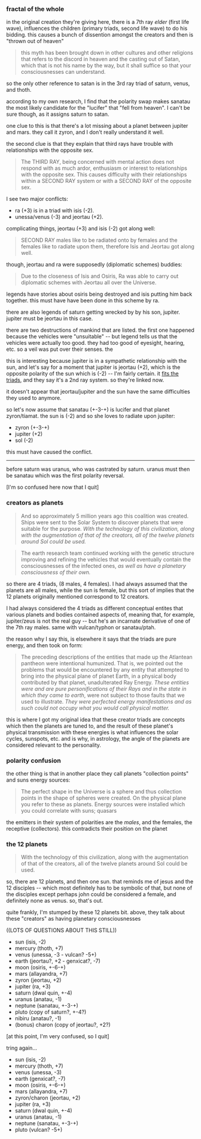 
### fractal of the whole

in the original creation they're giving here, there is a 7th ray *elder* (first life wave), influences the children (primary triads, second life wave) to do his bidding. this causes a bunch of dissention amongst the creators and then is "thrown out of heaven"

> this myth has been brought down in other cultures and other religions that refers to the discord in heaven and the casting out of Satan, which that is not his name by the way, but it shall suffice so that your consciousnesses can understand.

so the only other reference to satan is in the 3rd ray triad of saturn, venus, and thoth.

according to my own research, I find that the polarity swap makes sanatau the most likely candidate for the "lucifer" that "fell from heaven". I can't be sure though, as it assigns saturn to satan.

one clue to this is that there's a lot missing about a planet between jupiter and mars. they call it zyron, and I don't really understand it well.

the second clue is that they explain that third rays have trouble with relationships with the opposite sex.

> The THIRD RAY, being concerned with mental action does not respond with as much ardor, enthusiasm or interest to relationships with the opposite sex. This causes difficulty with their relationships within a SECOND RAY system or with a SECOND RAY of the opposite sex.

I see two major conflicts:

- ra (+3) is in a triad with isis (-2).
- unessa/venus (-3) and jeortau (+2).

complicating things, jeortau (+3) and isis (-2) got along well:

> SECOND RAY males like to be radiated onto by females and the females like to radiate upon them, therefore Isis and Jeortau got along well.

though, jeortau and ra were supposedly (diplomatic schemes) buddies:

> Due to the closeness of Isis and Osiris, Ra was able to carry out diplomatic schemes with Jeortau all over the Universe.

legends have stories about osiris being destroyed and isis putting him back together. this must have have been done in this scheme by ra.

there are also legends of saturn getting wrecked by by his son, jupiter. jupiter must be jeortau in this case.

there are two destructions of mankind that are listed. the first one happened because the vehicles were "unsuitable" -- but legend tells us that the vehicles were actually too good. they had too good of eyesight, hearing, etc. so a veil was put over their senses. the 

this is interesting because jupiter is in a sympathetic relationship with the sun, and let's say for a moment that jupiter is jeortau (+2), which is the opposite polarity of the sun which is (-2) -- I'm fairly certain. it [fits the triads](triads#family-ties-and-a-hidden-5th-ray-triad), and they say it's a 2nd ray system. so they're linked now.

it doesn't appear that jeortau/jupiter and the sun have the same difficulties they used to anymore.

so let's now assume that sanatau (+-3-+) is lucifer and that planet zyron/tiamat. the sun is (-2) and so she loves to radiate upon jupiter:

- zyron (+-3-+)
- jupiter (+2)
- sol (-2)

this must have caused the conflict.

---


before saturn was uranus, who was castrated by saturn. uranus must then be sanatau which was the first polarity reversal.

[I'm so confused here now that I quit]


### creators as planets

> And so approximately 5 million years ago this coalition was created. Ships were sent to the Solar System to discover planets that were suitable for the purpose. *With the technology of this civilization, along with the augmentation of that of the creators, all of the twelve planets around Sol could be used.*

> The earth research team continued working with the genetic structure improving and refining the vehicles that would eventually contain the consciousnesses of the infected ones, *as well as have a planetary consciousness of their own.*

so there are 4 triads, (8 males, 4 females). I had always assumed that the planets are all males, while the sun is female, but this sort of implies that the 12 planets originally mentioned correspond to 12 creators.

I had always considered the 4 triads as different conceptual entites that various planets and bodies contained aspects of, meaning that, for example, jupiter/zeus is not the real guy -- but he's an incarnate derivative of one of the 7th ray males. same with vulcan/typhon or sanatau/ptah.

the reason why I say this, is elsewhere it says that the triads are pure energy, and then took on form:

> The preceding descriptions of the entities that made up the Atlantean pantheon were intentional humunized. That is, we pointed out the problems that would be encountered by any entity that attempted to bring into the physical plane of planet Earth, in a physical body contributed by that planet, unadulterated Ray Energy. *These entities were and are pure personifications of their Rays and in the state in which they came to earth*, were not subject to those faults that we used to illustrate. *They were perfected energy manifestations and as such could not occupy what you would call physical matter.*

this is where I got my original idea that these creator triads are concepts which then the planets are tuned to, and the result of these planet's physical transmission with these energies is what influences the solar cycles, sunspots, etc. and is why, in astrology, the angle of the planets are considered relevant to the personality.

### polarity confusion

the other thing is that in another place they call planets "collection points" and suns energy sources:

> The perfect shape in the Universe is a sphere and thus collection points in the shape of spheres were created. On the physical plane you refer to these as planets. Energy sources were installed which you could correlate with suns; quasars

the emitters in their system of polarities are the *males*, and the females, the receptive (collectors). this contradicts their position on the planet 

### the 12 planets

> With the technology of this civilization, along with the augmentation of that of the creators, all of the twelve planets around Sol could be used.

so, there are 12 planets, and then one sun. that reminds me of jesus and the 12 disciples -- which most definitely has to be symbolic of that, but none of the disciples except perhaps john could be considered a female, and definitely none as venus. so, that's out.


quite frankly, I'm stumped by these 12 planets bit. above, they talk about these "creators" as having planetary consciousnesses

((LOTS OF QUESTIONS ABOUT THIS STILL))

- sun (isis, -2)
- mercury (thoth, +7)
- venus (unessa, -3 - vulcan? -5+)
- earth (jeortau?, +2 - genxicat?, -7)
- moon (osiris, +-6-+)
- mars (allayandra, +7)
- zyron (jeortau, +2)
- jupiter (ra, +3)
- saturn (dwal quin, +-4)
- uranus (anatau, -1)
- neptune (sanatau, +-3-+)
- pluto (copy of saturn?, +-4?) 
- nibiru (anatau?, -1)
- (bonus) charon (copy of jeortau?, +2?)


[at this point, I'm very confused, so I quit]

tring again...

- sun (isis, -2)
- mercury (thoth, +7)
- venus (unessa, -3)
- earth (genxicat?, -7)
- moon (osiris, +-6-+)
- mars (allayandra, +7)
- zyron/charon (jeortau, +2)
- jupiter (ra, +3)
- saturn (dwal quin, +-4)
- uranus (anatau, -1)
- neptune (sanatau, +-3-+)
- pluto (vulcan? -5+)
